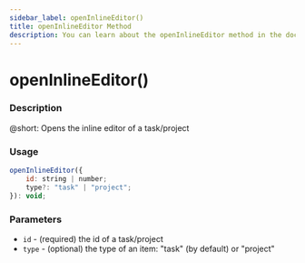 ```yaml
---
sidebar_label: openInlineEditor()
title: openInlineEditor Method
description: You can learn about the openInlineEditor method in the documentation of the DHTMLX JavaScript To Do List library. Browse developer guides and API reference, try out code examples and live demos, and download a free 30-day evaluation version of DHTMLX To Do List.
---
```


# openInlineEditor()

### Description

@short: Opens the inline editor of a task/project

### Usage

~~~js
openInlineEditor({
    id: string | number;
    type?: "task" | "project";
}): void;
~~~

### Parameters

- `id` - (required) the id of a task/project
- `type` - (optional) the type of an item: "task" (by default) or "project"
